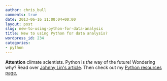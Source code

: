 ```yaml
---
author: chris_bull
comments: true
date: 2013-06-16 11:00:04+00:00
layout: post
slug: new-to-using-python-for-data-analysis
title: New to using Python for data analysis?
wordpress_id: 234
categories:
- python
---
```


**Attention** climate scientists. Python is _the_ way of the future! Wondering why? Read over [Johnny Lin's article](http://christopherbull.com.au/blog/wp-content/uploads/2013/08/Lin.2012.BAMS_.Python-in-Earth-sciences.pdf). Then check out my [Python resources page.](http://christopherbull.com.au/blog/?page_id=180)
